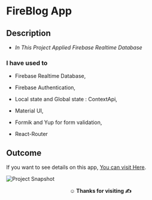 # FireBlog App

## Description

- *In This Project Applied Firebase Realtime Database*

### I have used to

- Firebase Realtime Database,

- Firebase Authentication,

- Local state and Global state : ContextApi,

- Material UI,

- Formik and Yup for form validation,

- React-Router

## Outcome

If you want to see details on this app, [You can visit Here](https://fire-blog-app-milestone.vercel.app/).

![Project Snapshot](./src/assets/fireblogapp.gif)

**<p align="center">&#9786; Thanks for visiting &#9997;</p>**
